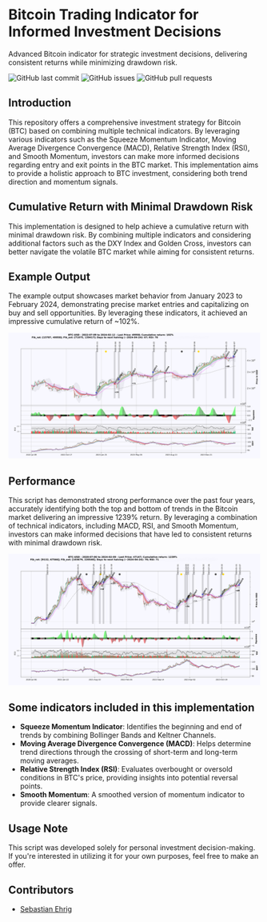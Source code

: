 # Bitcoin Trading Indicator for Informed Investment Decisions
Advanced Bitcoin indicator for strategic investment decisions, delivering consistent returns while minimizing drawdown risk.

![GitHub last commit](https://img.shields.io/github/last-commit/Sebastian-ehrig/BTC_investment_decision_indicator)
![GitHub issues](https://img.shields.io/github/issues-raw/Sebastian-ehrig/BTC_investment_decision_indicator)
![GitHub pull requests](https://img.shields.io/github/issues-pr/Sebastian-ehrig/BTC_investment_decision_indicator)

## Introduction

This repository offers a comprehensive investment strategy for Bitcoin (BTC) based on combining multiple technical indicators. By leveraging various indicators such as the Squeeze Momentum Indicator, Moving Average Divergence Convergence (MACD), Relative Strength Index (RSI), and Smooth Momentum, investors can make more informed decisions regarding entry and exit points in the BTC market. This implementation aims to provide a holistic approach to BTC investment, considering both trend direction and momentum signals.

## Cumulative Return with Minimal Drawdown Risk

This implementation is designed to help achieve a cumulative return with minimal drawdown risk. By combining multiple indicators and considering additional factors such as the DXY Index and Golden Cross, investors can better navigate the volatile BTC market while aiming for consistent returns.

## Example Output

The example output showcases market behavior from January 2023 to February 2024, demonstrating precise market entries and capitalizing on buy and sell opportunities. By leveraging these indicators, it achieved an impressive cumulative return of ~102%.

![Example Output](Figures/BTC-USD_2024-02-13_1.png)

## Performance

This script has demonstrated strong performance over the past four years, accurately identifying both the top and bottom of trends in the Bitcoin market delivering an impressive 1239% return. By leveraging a combination of technical indicators, including MACD, RSI, and Smooth Momentum, investors can make informed decisions that have led to consistent returns with minimal drawdown risk.

![Example Output](Figures/BTC-USD_2024-02-10_2.png)

## Some indicators included in this implementation

- **Squeeze Momentum Indicator**: Identifies the beginning and end of trends by combining Bollinger Bands and Keltner Channels.
- **Moving Average Divergence Convergence (MACD)**: Helps determine trend directions through the crossing of short-term and long-term moving averages.
- **Relative Strength Index (RSI)**: Evaluates overbought or oversold conditions in BTC's price, providing insights into potential reversal points.
- **Smooth Momentum**: A smoothed version of momentum indicator to provide clearer signals.

## Usage Note

This script was developed solely for personal investment decision-making. If you're interested in utilizing it for your own purposes, feel free to make an offer.

## Contributors

- [Sebastian Ehrig](https://github.com/Sebastian-ehrig)
